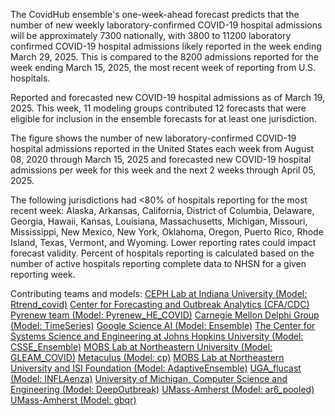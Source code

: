 The CovidHub ensemble's one-week-ahead forecast predicts that the number of new weekly laboratory-confirmed COVID-19 hospital admissions will be approximately 7300 nationally, with 3800 to 11200 laboratory confirmed COVID-19 hospital admissions likely reported in the week ending March 29, 2025. This is compared to the 8200 admissions reported for the week ending March 15, 2025, the most recent week of reporting from U.S. hospitals.

Reported and forecasted new COVID-19 hospital admissions as of March 19, 2025. This week, 11 modeling groups contributed 12 forecasts that were eligible for inclusion in the ensemble forecasts for at least one jurisdiction.

The figure shows the number of new laboratory-confirmed COVID-19 hospital admissions reported in the United States each week from August 08, 2020 through March 15, 2025 and forecasted new COVID-19 hospital admissions per week for this week and the next 2 weeks through April 05, 2025.

The following jurisdictions had <80% of hospitals reporting for the most recent week: Alaska, Arkansas, California, District of Columbia, Delaware, Georgia, Hawaii, Kansas, Louisiana, Massachusetts, Michigan, Missouri, Mississippi, New Mexico, New York, Oklahoma, Oregon, Puerto Rico, Rhode Island, Texas, Vermont, and Wyoming. Lower reporting rates could impact forecast validity. Percent of hospitals reporting is calculated based on the number of active hospitals reporting complete data to NHSN for a given reporting week.

Contributing teams and models:
[CEPH Lab at Indiana University (Model: Rtrend_covid)](https://publichealth.indiana.edu/research/faculty-directory/profile.html?user=majelli)
[Center for Forecasting and Outbreak Analytics (CFA/CDC) Pyrenew team (Model: Pyrenew_HE_COVID)](https://github.com/cdcgov/pyrenew-hew)
[Carnegie Mellon Delphi Group (Model: TimeSeries)](https://github.com/cmu-delphi/exploration-tooling/)
[Google Science AI (Model: Ensemble)](NA)
[The Center for Systems Science and Engineering at Johns Hopkins University (Model: CSSE_Ensemble)](NA)
[MOBS Lab at Northeastern University (Model: GLEAM_COVID)](https://www.mobs-lab.org/)
[Metaculus (Model: cp)](https://www.metaculus.com/questions/30049/us-covid-hospitalization-forecasts-2024-25/)
[MOBS Lab at Northeastern University and ISI Foundation (Model: AdaptiveEnsemble)](https://www.isi.it/)
[UGA_flucast (Model: INFLAenza)](https://thefoxlab.wordpress.com/)
[University of Michigan, Computer Science and Engineering (Model: DeepOutbreak)](https://alrodri.engin.umich.edu/)
[UMass-Amherst (Model: ar6_pooled)](https://github.com/reichlab/idmodels)
[UMass-Amherst (Model: gbqr)](https://github.com/reichlab/idmodels)
